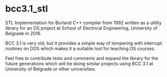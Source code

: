 # bcc3.1_stl

STL Implementation for Borland C++ compiler from 1992 written as a utility library for an OS project at School of Electrical Engineering, University of Belgrade in 2016.

BCC 3.1 is very old, but it provides a simple way of tempering with interrupt routines on DOS which makes it a suitable tool for teaching OS courses.

Feel free to contribute tests and comments and expand the library for the future generations which will be doing similar projects using BCC 3.1 at University of Belgrade or other universities.
